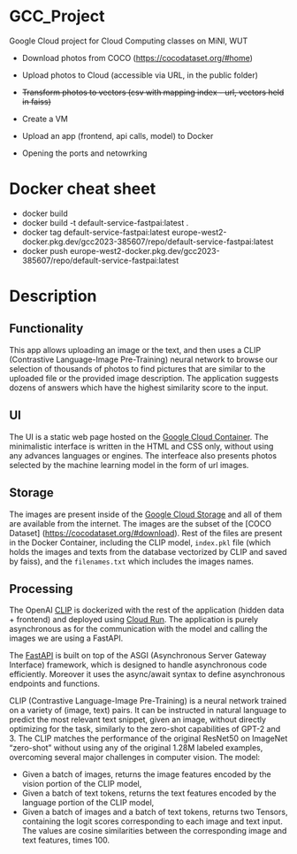 # GCC_Project
Google Cloud project for Cloud Computing classes on MiNI, WUT

- Download photos from COCO (https://cocodataset.org/#home)
- Upload photos to Cloud (accessible via URL, in the public folder)
- ~~Transform photos to vectors (csv with mapping index - url, vectors held in faiss)~~

- Create a VM
- Upload an app (frontend, api calls, model) to Docker
- Opening the ports and netowrking

# Docker cheat sheet
- docker build
- docker build -t default-service-fastpai:latest .
- docker tag default-service-fastpai:latest europe-west2-docker.pkg.dev/gcc2023-385607/repo/default-service-fastpai:latest
- docker push europe-west2-docker.pkg.dev/gcc2023-385607/repo/default-service-fastpai:latest


# Description

## Functionality

This app allows uploading an image or the text, and then uses a CLIP (Contrastive Language-Image Pre-Training) neural network to browse our selection of thousands of photos to find pictures that are similar to the uploaded file or the provided image description. The application suggests dozens of answers which have the highest similarity score to the input.

## UI

The UI is a static web page hosted on the [Google Cloud Container](https://cloud.google.com/compute/docs/containers). The minimalistic interface is written in the HTML and CSS only, without using any advances languages or engines. The interfeace also presents photos selected by the machine learning model in the form of url images. 

## Storage

The images are present inside of the [Google Cloud Storage](https://cloud.google.com/storage) and all of them are available from the internet. The images are the subset of the [COCO Dataset] (https://cocodataset.org/#download). Rest of the files are present in the Docker Container, including the CLIP model,  `index.pkl` file (which holds the images and texts from the database vectorized by CLIP and saved by faiss), and the `filenames.txt` which includes the images names.

## Processing

The OpenAI [CLIP](https://github.com/openai/CLIP) is dockerized with the rest of the application (hidden data + frontend) and deployed using [Cloud Run](https://cloud.google.com/run). The application is purely asynchronous as for the communication with the model and calling the images we are using a FastAPI.

The [FastAPI](https://fastapi.tiangolo.com) is built on top of the ASGI (Asynchronous Server Gateway Interface) framework, which is designed to handle asynchronous code efficiently. Moreover it uses the async/await syntax to define asynchronous endpoints and functions.

CLIP (Contrastive Language-Image Pre-Training) is a neural network trained on a variety of (image, text) pairs. It can be instructed in natural language to predict the most relevant text snippet, given an image, without directly optimizing for the task, similarly to the zero-shot capabilities of GPT-2 and 3. The CLIP matches the performance of the original ResNet50 on ImageNet “zero-shot” without using any of the original 1.28M labeled examples, overcoming several major challenges in computer vision. The model:
- Given a batch of images, returns the image features encoded by the vision portion of the CLIP model,
- Given a batch of text tokens, returns the text features encoded by the language portion of the CLIP model,
- Given a batch of images and a batch of text tokens, returns two Tensors, containing the logit scores corresponding to each image and text input. The values are cosine similarities between the corresponding image and text features, times 100.
